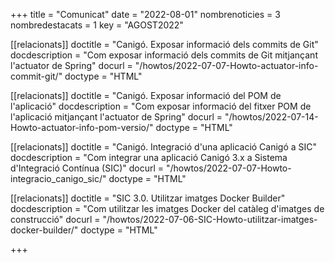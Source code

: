 +++
title             = "Comunicat"
date	 	  	  = "2022-08-01"
nombrenoticies    = 3
nombredestacats   = 1
key 		  	  = "AGOST2022"

[[relacionats]]
doctitle          = "Canigó. Exposar informació dels commits de Git"
docdescription    = "Com exposar informació dels commits de Git mitjançant l'actuator de Spring"
docurl            = "/howtos/2022-07-07-Howto-actuator-info-commit-git/"
doctype           = "HTML"

[[relacionats]]
doctitle          = "Canigó. Exposar informació del POM de l'aplicació"
docdescription    = "Com exposar informació del fitxer POM de l'aplicació mitjançant l'actuator de Spring"
docurl            = "/howtos/2022-07-14-Howto-actuator-info-pom-versio/"
doctype           = "HTML"

[[relacionats]]
doctitle          = "Canigó. Integració d'una aplicació Canigó a SIC"
docdescription    = "Com integrar una aplicació Canigó 3.x a Sistema d'Integració Contínua (SIC)"
docurl            = "/howtos/2022-07-07-Howto-integracio_canigo_sic/"
doctype           = "HTML"

[[relacionats]]
doctitle          = "SIC 3.0. Utilitzar imatges Docker Builder"
docdescription    = "Com utilitzar les imatges Docker del catàleg d'imatges de construcció"
docurl            = "/howtos/2022-07-06-SIC-Howto-utilitzar-imatges-docker-builder/"
doctype           = "HTML"

+++